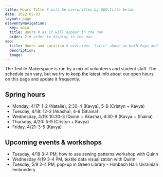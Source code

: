 ```yaml
---
title: Hours Title # will be overwritten by SEO.title below
date: 2022-05-03
layout: page
eleventyNavigation:
  key: main
  title: Hours # as it will appear in the nav
  order: 2 # order to display in the nav
seo:
  title: Hours and Location # overrides 'title' above on both Page and META
  description:
  image:
---
```


The Textile Makerspace is run by a mix of volunteers and student staff. The schedule can vary, but we try to keep the latest info about our open hours on this page and update it frequently.


## Spring hours

* Monday, 4/17: 1-2 (Natalie), 2:30-4 (Kavya), 5-9 (Cristyn + Kavya)
* Tuesday, 4/18: 12-3 (Akasha), 4-9 (Shaina)
* Wednesday, 4/19: 10:30-3 (Quinn + Akasha), 4:30-9 (Kavya + Shaina)
* Thursday, 4/20: 5-9 (Cristyn + Kavya)
* Friday, 4/21: 3-5 (Kavya)


## Upcoming events & workshops
* Tuesday, 4/18 3-4 PM, how to use sewing patterns workshop with Quinn
* Wednesday 4/19 3-4 PM, textile data visualization with Quinn
* Tuesday, 5/9 2-4 PM, pop-up in Green Library - Hohbach Hall: Ukrainian embroidery
